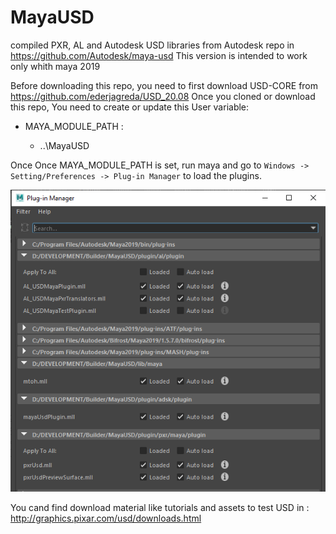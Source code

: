 # MayaUSD
compiled PXR, AL and Autodesk USD libraries from Autodesk repo in https://github.com/Autodesk/maya-usd
This version is intended to work only whith maya 2019

Before downloading this repo, you need to first download USD-CORE from https://github.com/ederjagreda/USD_20.08
Once you cloned or download this repo, You need to create or update this User variable:

* MAYA_MODULE_PATH : 

    - ..\MayaUSD
    
Once Once MAYA_MODULE_PATH is set, run maya and go to ```Windows -> Setting/Preferences -> Plug-in Manager``` to load the plugins.

![](docs/images/plugins.png) 


    
You cand find download material  like tutorials and assets to test USD in : http://graphics.pixar.com/usd/downloads.html
